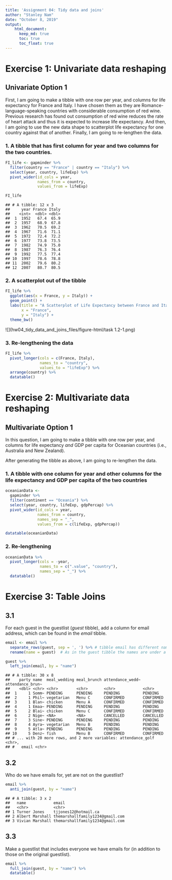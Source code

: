 ```yaml
---
title: 'Assignment 04: Tidy data and joins'
author: "Stanley Nam"
date: "October 8, 2019"
output: 
    html_document:
      keep_md: true
      toc: true
      toc_float: true
---
```






# Exercise 1: Univariate data reshaping

## Univariate Option 1

First, I am going to make a tibble with one row per year, and columns for life expectancy for France and Italy. I have chosen them as they are Romance-language-speaking countries with considerable consumption of red wine. Previous research has found out consumption of red wine reduces the rate of heart attack and thus it is expected to increase life expectancy. And then, I am going to use the new data shape to scatterplot life expectancy for one country against that of another. Finally, I am going to re-lengthen the data.

### 1. A tibble that has first column for year and two columns for the two countries.


```r
FI_life <- gapminder %>%
  filter(country == "France" | country == "Italy") %>% 
  select(year, country, lifeExp) %>% 
  pivot_wider(id_cols = year,
              names_from = country,
              values_from = lifeExp)

FI_life
```

```
## # A tibble: 12 x 3
##     year France Italy
##    <int>  <dbl> <dbl>
##  1  1952   67.4  65.9
##  2  1957   68.9  67.8
##  3  1962   70.5  69.2
##  4  1967   71.6  71.1
##  5  1972   72.4  72.2
##  6  1977   73.8  73.5
##  7  1982   74.9  75.0
##  8  1987   76.3  76.4
##  9  1992   77.5  77.4
## 10  1997   78.6  78.8
## 11  2002   79.6  80.2
## 12  2007   80.7  80.5
```

### 2. A scatterplot out of the tibble


```r
FI_life %>%
  ggplot(aes(x = France, y = Italy)) +
  geom_point() +
  labs(title = "A Scatterplot of Life Expectancy between France and Italy",
       x = "France",
       y = "Italy") + 
  theme_bw()
```

![](hw04_tidy_data_and_joins_files/figure-html/task 1.2-1.png)<!-- -->

### 3. Re-lengthening the data


```r
FI_life %>% 
  pivot_longer(cols = c(France, Italy),
               names_to = "country",
               values_to = "lifeExp") %>% 
  arrange(country) %>% 
  datatable()
```

<!--html_preserve--><div id="htmlwidget-c4c78445c359f81f9695" style="width:100%;height:auto;" class="datatables html-widget"></div>
<script type="application/json" data-for="htmlwidget-c4c78445c359f81f9695">{"x":{"filter":"none","data":[["1","2","3","4","5","6","7","8","9","10","11","12","13","14","15","16","17","18","19","20","21","22","23","24"],[1952,1957,1962,1967,1972,1977,1982,1987,1992,1997,2002,2007,1952,1957,1962,1967,1972,1977,1982,1987,1992,1997,2002,2007],["France","France","France","France","France","France","France","France","France","France","France","France","Italy","Italy","Italy","Italy","Italy","Italy","Italy","Italy","Italy","Italy","Italy","Italy"],[67.41,68.93,70.51,71.55,72.38,73.83,74.89,76.34,77.46,78.64,79.59,80.657,65.94,67.81,69.24,71.06,72.19,73.48,74.98,76.42,77.44,78.82,80.24,80.546]],"container":"<table class=\"display\">\n  <thead>\n    <tr>\n      <th> <\/th>\n      <th>year<\/th>\n      <th>country<\/th>\n      <th>lifeExp<\/th>\n    <\/tr>\n  <\/thead>\n<\/table>","options":{"columnDefs":[{"className":"dt-right","targets":[1,3]},{"orderable":false,"targets":0}],"order":[],"autoWidth":false,"orderClasses":false}},"evals":[],"jsHooks":[]}</script><!--/html_preserve-->


# Exercise 2: Multivariate data reshaping

## Multivariate Option 1

In this question, I am going to make a tibble with one row per year, and columns for life expectancy *and* GDP per capita for Oceanian countries (i.e., Australia and New Zealand).

After generating the tibble as above, I am going to re-lengthen the data.

### 1. A tibble with one column for year and other columns for the life expectancy and GDP per capita of the two countries


```r
oceanianData <-
  gapminder %>% 
  filter(continent == "Oceania") %>% 
  select(year, country, lifeExp, gdpPercap) %>% 
  pivot_wider(id_cols = year,
              names_from = country,
              names_sep = "_",
              values_from = c(lifeExp, gdpPercap))

datatable(oceanianData)
```

<!--html_preserve--><div id="htmlwidget-5e7ec09303a24a833084" style="width:100%;height:auto;" class="datatables html-widget"></div>
<script type="application/json" data-for="htmlwidget-5e7ec09303a24a833084">{"x":{"filter":"none","data":[["1","2","3","4","5","6","7","8","9","10","11","12"],[1952,1957,1962,1967,1972,1977,1982,1987,1992,1997,2002,2007],[69.12,70.33,70.93,71.1,71.93,73.49,74.74,76.32,77.56,78.83,80.37,81.235],[69.39,70.26,71.24,71.52,71.89,72.22,73.84,74.32,76.33,77.55,79.11,80.204],[10039.59564,10949.64959,12217.22686,14526.12465,16788.62948,18334.19751,19477.00928,21888.88903,23424.76683,26997.93657,30687.75473,34435.36744],[10556.57566,12247.39532,13175.678,14463.91893,16046.03728,16233.7177,17632.4104,19007.19129,18363.32494,21050.41377,23189.80135,25185.00911]],"container":"<table class=\"display\">\n  <thead>\n    <tr>\n      <th> <\/th>\n      <th>year<\/th>\n      <th>lifeExp_Australia<\/th>\n      <th>lifeExp_New Zealand<\/th>\n      <th>gdpPercap_Australia<\/th>\n      <th>gdpPercap_New Zealand<\/th>\n    <\/tr>\n  <\/thead>\n<\/table>","options":{"columnDefs":[{"className":"dt-right","targets":[1,2,3,4,5]},{"orderable":false,"targets":0}],"order":[],"autoWidth":false,"orderClasses":false}},"evals":[],"jsHooks":[]}</script><!--/html_preserve-->

### 2. Re-lengthening


```r
oceanianData %>% 
  pivot_longer(cols = -year,
               names_to = c(".value", "country"),
               names_sep = "_") %>% 
  datatable()
```

<!--html_preserve--><div id="htmlwidget-ccfa067bb6e70c59234a" style="width:100%;height:auto;" class="datatables html-widget"></div>
<script type="application/json" data-for="htmlwidget-ccfa067bb6e70c59234a">{"x":{"filter":"none","data":[["1","2","3","4","5","6","7","8","9","10","11","12","13","14","15","16","17","18","19","20","21","22","23","24"],[1952,1952,1957,1957,1962,1962,1967,1967,1972,1972,1977,1977,1982,1982,1987,1987,1992,1992,1997,1997,2002,2002,2007,2007],["Australia","New Zealand","Australia","New Zealand","Australia","New Zealand","Australia","New Zealand","Australia","New Zealand","Australia","New Zealand","Australia","New Zealand","Australia","New Zealand","Australia","New Zealand","Australia","New Zealand","Australia","New Zealand","Australia","New Zealand"],[69.12,69.39,70.33,70.26,70.93,71.24,71.1,71.52,71.93,71.89,73.49,72.22,74.74,73.84,76.32,74.32,77.56,76.33,78.83,77.55,80.37,79.11,81.235,80.204],[10039.59564,10556.57566,10949.64959,12247.39532,12217.22686,13175.678,14526.12465,14463.91893,16788.62948,16046.03728,18334.19751,16233.7177,19477.00928,17632.4104,21888.88903,19007.19129,23424.76683,18363.32494,26997.93657,21050.41377,30687.75473,23189.80135,34435.36744,25185.00911]],"container":"<table class=\"display\">\n  <thead>\n    <tr>\n      <th> <\/th>\n      <th>year<\/th>\n      <th>country<\/th>\n      <th>lifeExp<\/th>\n      <th>gdpPercap<\/th>\n    <\/tr>\n  <\/thead>\n<\/table>","options":{"columnDefs":[{"className":"dt-right","targets":[1,3,4]},{"orderable":false,"targets":0}],"order":[],"autoWidth":false,"orderClasses":false}},"evals":[],"jsHooks":[]}</script><!--/html_preserve-->


# Exercise 3: Table Joins



## 3.1 

For each guest in the guestlist (*guest* tibble), add a column for email address, which can be found in the *email* tibble.


```r
email <- email %>% 
  separate_rows(guest, sep = ', ') %>% # tibble email has different names concatenated in a row so separate them
  rename(name = guest)  # As in the guest tibble the names are under a column named 'name,' I'm using the same for the email tibble

guest %>% 
  left_join(email, by = "name")
```

```
## # A tibble: 30 x 8
##    party name  meal_wedding meal_brunch attendance_wedd~ attendance_brun~
##    <dbl> <chr> <chr>        <chr>       <chr>            <chr>           
##  1     1 Somm~ PENDING      PENDING     PENDING          PENDING         
##  2     1 Phil~ vegetarian   Menu C      CONFIRMED        CONFIRMED       
##  3     1 Blan~ chicken      Menu A      CONFIRMED        CONFIRMED       
##  4     1 Emaa~ PENDING      PENDING     PENDING          PENDING         
##  5     2 Blai~ chicken      Menu C      CONFIRMED        CONFIRMED       
##  6     2 Nige~ <NA>         <NA>        CANCELLED        CANCELLED       
##  7     3 Sine~ PENDING      PENDING     PENDING          PENDING         
##  8     4 Ayra~ vegetarian   Menu B      PENDING          PENDING         
##  9     5 Atla~ PENDING      PENDING     PENDING          PENDING         
## 10     5 Denz~ fish         Menu B      CONFIRMED        CONFIRMED       
## # ... with 20 more rows, and 2 more variables: attendance_golf <chr>,
## #   email <chr>
```

## 3.2

Who do we have emails for, yet are not on the guestlist?


```r
email %>%
  anti_join(guest, by = "name")
```

```
## # A tibble: 3 x 2
##   name            email                          
##   <chr>           <chr>                          
## 1 Turner Jones    tjjones12@hotmail.ca           
## 2 Albert Marshall themarshallfamily1234@gmail.com
## 3 Vivian Marshall themarshallfamily1234@gmail.com
```

## 3.3

Make a guestlist that includes everyone we have emails for (in addition to those on the original guestlist).


```r
email %>%
  full_join(guest, by = "name") %>%
  datatable()
```

<!--html_preserve--><div id="htmlwidget-7a53cc8277f644f69528" style="width:100%;height:auto;" class="datatables html-widget"></div>
<script type="application/json" data-for="htmlwidget-7a53cc8277f644f69528">{"x":{"filter":"none","data":[["1","2","3","4","5","6","7","8","9","10","11","12","13","14","15","16","17","18","19","20","21","22","23","24","25","26","27","28","29","30","31","32","33"],["Sommer Medrano","Phillip Medrano","Blanka Medrano","Emaan Medrano","Blair Park","Nigel Webb","Sinead English","Ayra Marks","Jolene Welsh","Hayley Booker","Amayah Sanford","Erika Foley","Ciaron Acosta","Diana Stuart","Daisy-May Caldwell","Martin Caldwell","Violet Caldwell","Nazifa Caldwell","Eric Caldwell","Rosanna Bird","Kurtis Frost","Huma Stokes","Samuel Rutledge","Eddison Collier","Stewart Nicholls","Turner Jones","Albert Marshall","Vivian Marshall","Atlanta Connolly","Denzel Connolly","Chanelle Shah","Cosmo Dunkley","Cai Mcdaniel"],["sommm@gmail.com","sommm@gmail.com","sommm@gmail.com","sommm@gmail.com","bpark@gmail.com","bpark@gmail.com","singlish@hotmail.ca","marksa42@gmail.com","jw1987@hotmail.com","jw1987@hotmail.com","erikaaaaaa@gmail.com","erikaaaaaa@gmail.com","shining_ciaron@gmail.com","doodledianastu@gmail.com","caldwellfamily5212@gmail.com","caldwellfamily5212@gmail.com","caldwellfamily5212@gmail.com","caldwellfamily5212@gmail.com","caldwellfamily5212@gmail.com","rosy1987b@gmail.com","rosy1987b@gmail.com","humastokes@gmail.com","humastokes@gmail.com","eddison.collier@gmail.com","eddison.collier@gmail.com","tjjones12@hotmail.ca","themarshallfamily1234@gmail.com","themarshallfamily1234@gmail.com",null,null,null,null,null],[1,1,1,1,2,2,3,4,6,6,7,7,8,9,12,12,12,12,12,13,13,14,14,15,15,null,null,null,5,5,5,10,11],["PENDING","vegetarian","chicken","PENDING","chicken",null,"PENDING","vegetarian",null,"vegetarian",null,"PENDING","PENDING","vegetarian","chicken","PENDING","PENDING","chicken","chicken","vegetarian","PENDING",null,"chicken","PENDING","chicken",null,null,null,"PENDING","fish","chicken","PENDING","fish"],["PENDING","Menu C","Menu A","PENDING","Menu C",null,"PENDING","Menu B",null,"Menu C","PENDING","PENDING","Menu A","Menu C","Menu B","PENDING","PENDING","PENDING","Menu B","Menu C","PENDING",null,"Menu C","PENDING","Menu B",null,null,null,"PENDING","Menu B","Menu C","PENDING","Menu C"],["PENDING","CONFIRMED","CONFIRMED","PENDING","CONFIRMED","CANCELLED","PENDING","PENDING","CANCELLED","CONFIRMED","CANCELLED","PENDING","PENDING","CONFIRMED","CONFIRMED","PENDING","PENDING","PENDING","CONFIRMED","CONFIRMED","PENDING","CANCELLED","CONFIRMED","PENDING","CONFIRMED",null,null,null,"PENDING","CONFIRMED","CONFIRMED","PENDING","CONFIRMED"],["PENDING","CONFIRMED","CONFIRMED","PENDING","CONFIRMED","CANCELLED","PENDING","PENDING","CANCELLED","CONFIRMED","PENDING","PENDING","PENDING","CONFIRMED","CONFIRMED","PENDING","PENDING","PENDING","CONFIRMED","CONFIRMED","PENDING","CANCELLED","CONFIRMED","PENDING","CONFIRMED",null,null,null,"PENDING","CONFIRMED","CONFIRMED","PENDING","CONFIRMED"],["PENDING","CONFIRMED","CONFIRMED","PENDING","CONFIRMED","CANCELLED","PENDING","PENDING","CANCELLED","CONFIRMED","PENDING","PENDING","PENDING","CONFIRMED","CONFIRMED","PENDING","PENDING","PENDING","CONFIRMED","CONFIRMED","PENDING","CANCELLED","CONFIRMED","PENDING","CONFIRMED",null,null,null,"PENDING","CONFIRMED","CONFIRMED","PENDING","CONFIRMED"]],"container":"<table class=\"display\">\n  <thead>\n    <tr>\n      <th> <\/th>\n      <th>name<\/th>\n      <th>email<\/th>\n      <th>party<\/th>\n      <th>meal_wedding<\/th>\n      <th>meal_brunch<\/th>\n      <th>attendance_wedding<\/th>\n      <th>attendance_brunch<\/th>\n      <th>attendance_golf<\/th>\n    <\/tr>\n  <\/thead>\n<\/table>","options":{"columnDefs":[{"className":"dt-right","targets":3},{"orderable":false,"targets":0}],"order":[],"autoWidth":false,"orderClasses":false}},"evals":[],"jsHooks":[]}</script><!--/html_preserve-->
